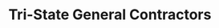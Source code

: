 ---
title: "Tri-State General Contractors"
url: /los-lunas/tri-state-general-contractors/
shop: trade
---